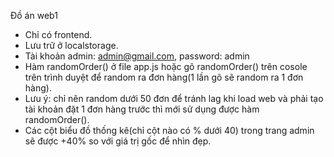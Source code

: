 Đồ án web1
- Chỉ có frontend.
- Lưu trữ ở localstorage.
- Tài khoản admin: admin@gmail.com, password: admin
- Hàm randomOrder() ở file app.js hoặc gõ randomOrder() trên cosole trên trình duyệt để random ra đơn hàng(1 lần gõ sẽ random ra 1 đơn hàng).
- Lưu ý: chỉ nên random dưới 50 đơn để tránh lag khi load web và phải tạo tài khoản đặt 1 đơn hàng trước thì mới sử dụng được hàm randomOrder().
- Các cột biểu đồ thống kê(chỉ cột nào có % dưới 40) trong trang admin sẽ được +40% so với giá trị gốc để nhìn đẹp.
